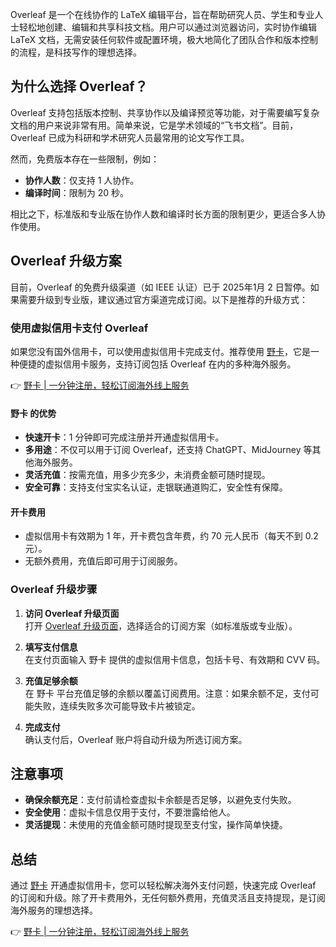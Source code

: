Overleaf 是一个在线协作的 LaTeX 编辑平台，旨在帮助研究人员、学生和专业人士轻松地创建、编辑和共享科技文档。用户可以通过浏览器访问，实时协作编辑 LaTeX 文档，无需安装任何软件或配置环境，极大地简化了团队合作和版本控制的流程，是科技写作的理想选择。

## 为什么选择 Overleaf？

Overleaf 支持包括版本控制、共享协作以及编译预览等功能，对于需要编写复杂文档的用户来说非常有用。简单来说，它是学术领域的“飞书文档”。目前，Overleaf 已成为科研和学术研究人员最常用的论文写作工具。

然而，免费版本存在一些限制，例如：
- **协作人数**：仅支持 1 人协作。
- **编译时间**：限制为 20 秒。

相比之下，标准版和专业版在协作人数和编译时长方面的限制更少，更适合多人协作使用。

## Overleaf 升级方案

目前，Overleaf 的免费升级渠道（如 IEEE 认证）已于 2025年1月 2 日暂停。如果需要升级到专业版，建议通过官方渠道完成订阅。以下是推荐的升级方式：

### 使用虚拟信用卡支付 Overleaf

如果您没有国外信用卡，可以使用虚拟信用卡完成支付。推荐使用 [野卡](https://bit.ly/bewildcard)，它是一种便捷的虚拟信用卡服务，支持订阅包括 Overleaf 在内的多种海外服务。

👉 [野卡 | 一分钟注册，轻松订阅海外线上服务](https://bit.ly/bewildcard)

#### 野卡 的优势
- **快速开卡**：1 分钟即可完成注册并开通虚拟信用卡。
- **多用途**：不仅可以用于订阅 Overleaf，还支持 ChatGPT、MidJourney 等其他海外服务。
- **灵活充值**：按需充值，用多少充多少，未消费金额可随时提现。
- **安全可靠**：支持支付宝实名认证，走银联通道购汇，安全性有保障。

#### 开卡费用
- 虚拟信用卡有效期为 1 年，开卡费包含年费，约 70 元人民币（每天不到 0.2 元）。
- 无额外费用，充值后即可用于订阅服务。

### Overleaf 升级步骤

1. **访问 Overleaf 升级页面**  
   打开 [Overleaf 升级页面](https://www.overleaf.com/user/subscription/plans)，选择适合的订阅方案（如标准版或专业版）。

2. **填写支付信息**  
   在支付页面输入 野卡 提供的虚拟信用卡信息，包括卡号、有效期和 CVV 码。

3. **充值足够余额**  
   在 野卡 平台充值足够的余额以覆盖订阅费用。注意：如果余额不足，支付可能失败，连续失败多次可能导致卡片被锁定。

4. **完成支付**  
   确认支付后，Overleaf 账户将自动升级为所选订阅方案。

## 注意事项

- **确保余额充足**：支付前请检查虚拟卡余额是否足够，以避免支付失败。
- **安全使用**：虚拟卡信息仅用于支付，不要泄露给他人。
- **灵活提现**：未使用的充值金额可随时提现至支付宝，操作简单快捷。

## 总结

通过 [野卡](https://bit.ly/bewildcard) 开通虚拟信用卡，您可以轻松解决海外支付问题，快速完成 Overleaf 的订阅和升级。除了开卡费用外，无任何额外费用，充值灵活且支持提现，是订阅海外服务的理想选择。

👉 [野卡 | 一分钟注册，轻松订阅海外线上服务](https://bit.ly/bewildcard)